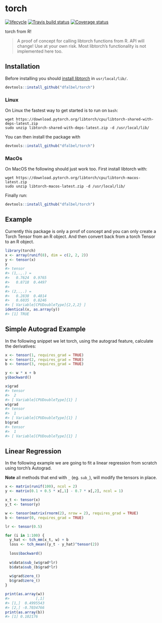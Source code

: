 
<!-- README.md is generated from README.Rmd. Please edit that file -->

# torch

[![lifecycle](https://img.shields.io/badge/lifecycle-experimental-orange.svg)](https://www.tidyverse.org/lifecycle/#experimental)
[![Travis build
status](https://travis-ci.org/dfalbel/torch.svg?branch=master)](https://travis-ci.org/dfalbel/torch)
[![Coverage
status](https://codecov.io/gh/dfalbel/torch/branch/master/graph/badge.svg)](https://codecov.io/github/dfalbel/torch?branch=master)

torch from R\!

> A proof of concept for calling libtorch functions from R. API will
> change\! Use at your own risk. Most libtorch’s functionality is not
> implemented here too.

## Installation

Before installing you should [install libtorch](https://pytorch.org/) in
`usr/local/lib/`.

``` r
devtools::install_github("dfalbel/torch")
```

### Linux

On Linux the fastest way to get started is to run on
    `bash`:

    wget https://download.pytorch.org/libtorch/cpu/libtorch-shared-with-deps-latest.zip
    sudo unzip libtorch-shared-with-deps-latest.zip -d /usr/local/lib/

You can then install the package with

``` r
devtools::install_github("dfalbel/torch")
```

### MacOs

On MacOS the following should just work too. First install libtorch
with:

    wget https://download.pytorch.org/libtorch/cpu/libtorch-macos-latest.zip
    sudo unzip libtorch-macos-latest.zip -d /usr/local/lib/

Finally run:

``` r
devtools::install_github("dfalbel/torch")
```

## Example

Currently this package is only a prrof of concept and you can only
create a Torch Tensor from an R object. And then convert back from a
torch Tensor to an R object.

``` r
library(torch)
x <- array(runif(8), dim = c(2, 2, 2))
y <- tensor(x)
y
#> tensor 
#> (1,.,.) = 
#>   0.7624  0.9765
#>   0.8718  0.4497
#> 
#> (2,.,.) = 
#>   0.2838  0.4814
#>   0.6035  0.8246
#> [ Variable[CPUDoubleType]{2,2,2} ]
identical(x, as.array(y))
#> [1] TRUE
```

## Simple Autograd Example

In the following snippet we let torch, using the autograd feature,
calculate the derivatives:

``` r
x <- tensor(1, requires_grad = TRUE)
w <- tensor(2, requires_grad = TRUE)
b <- tensor(3, requires_grad = TRUE)

y <- w * x + b
y$backward()

x$grad
#> tensor 
#>  2
#> [ Variable[CPUDoubleType]{1} ]
w$grad
#> tensor 
#>  1
#> [ Variable[CPUDoubleType]{1} ]
b$grad
#> tensor 
#>  1
#> [ Variable[CPUDoubleType]{1} ]
```

## Linear Regression

In the following example we are going to fit a linear regression from
scratch using torch’s Autograd.

**Note** all methods that end with `_` (eg. `sub_`), will modify the
tensors in place.

``` r
x <- matrix(runif(100), ncol = 2)
y <- matrix(0.1 + 0.5 * x[,1] - 0.7 * x[,2], ncol = 1)

x_t <- tensor(x)
y_t <- tensor(y)

w <- tensor(matrix(rnorm(2), nrow = 2), requires_grad = TRUE)
b <- tensor(0, requires_grad = TRUE)

lr <- tensor(0.5)

for (i in 1:100) {
  y_hat <- tch_mm(x_t, w) + b
  loss <- tch_mean((y_t - y_hat)^tensor(2))
  
  loss$backward()
  
  w$data$sub_(w$grad*lr)
  b$data$sub_(b$grad*lr)
  
  w$grad$zero_()
  b$grad$zero_()
}

print(as.array(w))
#>            [,1]
#> [1,]  0.4995543
#> [2,] -0.7034766
print(as.array(b))
#> [1] 0.102176
```
